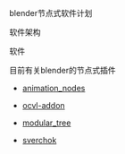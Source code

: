 blender节点式软件计划

软件架构

软件


目前有关blender的节点式插件

*	[animation_nodes](https://github.com/JacquesLucke/animation_nodes)

*	[ocvl-addon](https://github.com/feler404/ocvl-addon)

*	[modular_tree](https://github.com/MaximeHerpin/modular_tree)

*	[sverchok](https://github.com/nortikin/sverchok)